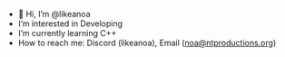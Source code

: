 - 👋 Hi, I’m @likeanoa
- I’m interested in Developing
- I’m currently learning C++
- How to reach me: Discord (likeanoa), Email (noa@ntproductions.org)

<!---
likeanoa/likeanoa is a ✨ special ✨ repository because its `README.md` (this file) appears on your GitHub profile.
You can click the Preview link to take a look at your changes.
--->

